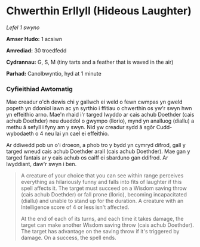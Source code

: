# Chwerthin Erllyll (Hideous Laughter)

*Lefel 1 swyno*

**Amser Hudo:** 1 acsiwn

**Amrediad:** 30 troedfedd

**Cydrannau:** G, S, M (tiny tarts and a feather that is waved in the air)

**Parhad:** Canolbwyntio, hyd at 1 minute

### Cyfieithiad Awtomatig

Mae creadur o'ch dewis chi y gallwch ei weld o fewn cwmpas yn gweld popeth yn ddoniol iawn ac yn syrthio i ffitiau o chwerthin os yw'r swyn hwn yn effeithio arno. Mae'n rhaid i'r targed lwyddo ar cais achub Doethder (cais achub Doethder) neu dueddol o gwympo (llorio), mynd yn analluog (diallu) a methu â sefyll i fyny am y swyn. Nid yw creadur sydd â sgôr Cudd-wybodaeth o 4 neu lai yn cael ei effeithio.

Ar ddiwedd pob un o'i droeon, a phob tro y bydd yn cymryd difrod, gall y targed wneud cais achub Doethder arall (cais achub Doethder). Mae gan y targed fantais ar y cais achub os caiff ei sbarduno gan ddifrod. Ar lwyddiant, daw'r swyn i ben.

>  A creature of your choice that you can see within range perceives everything as hilariously funny and falls into fits of laughter if this spell affects it. The target must succeed on a Wisdom saving throw (cais achub Doethder) or fall prone (llorio), becoming incapacitated (diallu) and unable to stand up for the duration. A creature with an Intelligence score of 4 or less isn't affected.
>  
>  At the end of each of its turns, and each time it takes damage, the target can make another Wisdom saving throw (cais achub Doethder). The target has advantage on the saving throw if it's triggered by damage. On a success, the spell ends.
